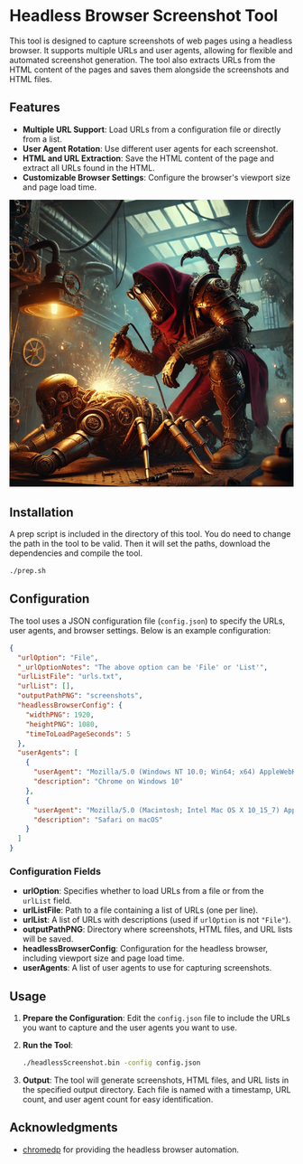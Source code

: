 # Headless Browser Screenshot Tool

This tool is designed to capture screenshots of web pages using a headless browser. It supports multiple URLs and user agents, allowing for flexible and automated screenshot generation. The tool also extracts URLs from the HTML content of the pages and saves them alongside the screenshots and HTML files.

## Features

- **Multiple URL Support**: Load URLs from a configuration file or directly from a list.
- **User Agent Rotation**: Use different user agents for each screenshot.
- **HTML and URL Extraction**: Save the HTML content of the page and extract all URLs found in the HTML.
- **Customizable Browser Settings**: Configure the browser's viewport size and page load time.

![Scorpion Soldier in Factory](/picts/scorpionSoldierFactory.png)
## Installation

A prep script is included in the directory of this tool.  You do need to change the path in the tool to be valid.  Then it will set the paths, download the dependencies and compile the tool.

```bash
./prep.sh
```

## Configuration

The tool uses a JSON configuration file (`config.json`) to specify the URLs, user agents, and browser settings. Below is an example configuration:

```json
{
  "urlOption": "File",
  "_urlOptionNotes": "The above option can be 'File' or 'List'",
  "urlListFile": "urls.txt",
  "urlList": [],
  "outputPathPNG": "screenshots",
  "headlessBrowserConfig": {
    "widthPNG": 1920,
    "heightPNG": 1080,
    "timeToLoadPageSeconds": 5
  },
  "userAgents": [
    {
      "userAgent": "Mozilla/5.0 (Windows NT 10.0; Win64; x64) AppleWebKit/537.36 (KHTML, like Gecko) Chrome/91.0.4472.124 Safari/537.36",
      "description": "Chrome on Windows 10"
    },
    {
      "userAgent": "Mozilla/5.0 (Macintosh; Intel Mac OS X 10_15_7) AppleWebKit/605.1.15 (KHTML, like Gecko) Version/14.1.1 Safari/605.1.15",
      "description": "Safari on macOS"
    }
  ]
}
```

### Configuration Fields

- **urlOption**: Specifies whether to load URLs from a file or from the `urlList` field.
- **urlListFile**: Path to a file containing a list of URLs (one per line).
- **urlList**: A list of URLs with descriptions (used if `urlOption` is not `"File"`).
- **outputPathPNG**: Directory where screenshots, HTML files, and URL lists will be saved.
- **headlessBrowserConfig**: Configuration for the headless browser, including viewport size and page load time.
- **userAgents**: A list of user agents to use for capturing screenshots.

## Usage

1. **Prepare the Configuration**: Edit the `config.json` file to include the URLs you want to capture and the user agents you want to use.

2. **Run the Tool**:
   ```bash
   ./headlessScreenshot.bin -config config.json
   ```

3. **Output**: The tool will generate screenshots, HTML files, and URL lists in the specified output directory. Each file is named with a timestamp, URL count, and user agent count for easy identification.


## Acknowledgments

- [chromedp](https://github.com/chromedp/chromedp) for providing the headless browser automation.
